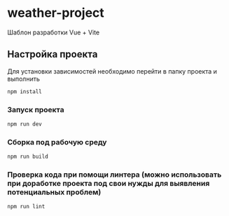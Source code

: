 # weather-project

Шаблон разработки Vue + Vite

## Настройка проекта

Для установки зависимостей необходимо перейти в папку проекта и выполнить

```sh
npm install
```

### Запуск проекта

```sh
npm run dev
```

### Сборка под рабочую среду

```sh
npm run build
```

### Проверка кода при помощи линтера (можно использовать при доработке проекта под свои нужды для выявления потенциальных проблем)

```sh
npm run lint
```
